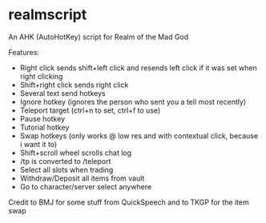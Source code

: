 realmscript
===========

An AHK (AutoHotKey) script for Realm of the Mad God

Features:
* Right click sends shift+left click and resends left click if it was set when right clicking
* Shift+right click sends right click
* Several text send hotkeys
* Ignore hotkey (ignores the person who sent you a tell most recently)
* Teleport target (ctrl+n to set, ctrl+f to use)
* Pause hotkey
* Tutorial hotkey
* Swap hotkeys (only works @ low res and with contextual click, because i want it to)
* Shift+scroll wheel scrolls chat log
* /tp is converted to /teleport 
* Select all slots when trading
* Withdraw/Deposit all items from vault
* Go to character/server select anywhere

Credit to BMJ for some stuff from QuickSpeech and to TKGP for the item swap